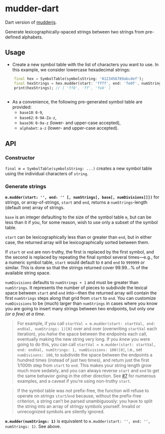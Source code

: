 # mudder-dart

Dart version of [mudderjs](https://github.com/fasiha/mudderjs).

Generate lexicographically-spaced strings between two strings from pre-defined alphabets.

## Usage

- Create a new symbol table with the list of characters you want to use. In this example, we consider lowercase hexadecimal strings:

```dart
    final hex = SymbolTable(symbolsString: '0123456789abcdef');
    final hexStrings = hex.mudder(start: 'ffff', end: 'fe0f', numStrings: 3);
    print(hexStrings); // [ 'ff8', 'ff', 'fe8' ]
    
```

- As a convenience, the following pre-generated symbol table are provided:
    - `base10`: `0-9`,
    - `base62`: `0-9A-Za-z`,
    - `base36`: `0-9a-z` (lower- and upper-case accepted),
    - `alphabet`: `a-z` (lower- and upper-case accepted).

## API

### Constructor

`final m = SymbolTable(symbolsString: ...)` creates a new symbol table using the individual characters of `string`.

### Generate strings

**`m.mudder(start: '', end: '' [, numStrings[, base[, numDivisions]]])`** for strings, or array-of-strings, `start` and `end`, returns a `numStrings`-length (default one) array of strings.

`base` is an integer defaulting to the size of the symbol table `m`, but can be less than it if you, for some reason, wish to use only a subset of the symbol table.

`start` can be lexicographically less than or greater than `end`, but in either case, the returned array will be lexicographically sorted between them.

If `start` or `end` are non-truthy, the first is replaced by the first symbol, and the second is replaced by repeating the final symbol several times—e.g., 
for a numeric symbol table, `start` would default to `0` and `end` to `999999` or similar. This is done so that the strings returned cover 99.99...% of the available string space.

`numDivisions` defaults to `numStrings + 1` and must be greater than `numStrings`. It represents the number of pieces to subdivide the lexical space between `start` and `end` 
into—then the returned array will contain the first `numStrings` steps along that grid from `start` to `end`. You can customize `numDivisions` to be (much) larger than `numStrings` 
in cases where you know you are going to insert many strings between two endpoints, but only *one (or a few) at a time*.

> For example, if you call `startVal = m.mudder(start: startVal, end: endVal, numStrings: 1)[0]` over and over (overwriting `startVal` each iteration), 
> you *halve* the space between the endpoints each call, eventually making the new string very long. 
> If you *knew* you were going to do this, you can call `startVal = m.mudder(start: startVal, end: endVal, numStrings: 1, numDivisions: 100)[0]`, i.e., set `numDivisons: 100`, 
> to subdivide the space between the endpoints a hundred times (instead of just two times), and return just the first 1/100th step from `start` to `end`. 
> This makes your string length grow much more sedately, and you can always reverse `start` and `end` to get the same behavior going in the other direction. 
> See [#7](https://github.com/fasiha/mudderjs/issues/7) for numerous examples, and a caveat if you’re using non-truthy `start`.

> If the symbol table was *not* prefix-free, the function will refuse to operate on *strings* `start`/`end` because, without the prefix-free criterion, 
> a string can’t be parsed unambiguously: you have to split the string into an array of stringy symbols yourself. Invalid or unrecognized symbols are silently ignored.

**`m.mudder(numStrings: 1)`** is equivalent to `m.mudder(start: '', end: '', numStrings: 1)`. See above.

